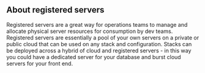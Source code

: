 <!-- usedin: [ _legacy_docker/deployment/registered-servers.md, _maestro/Deployment/registered-servers.md, _node/deployment/registered-servers.md, _rails/deployment/registered-servers.md, _skycap/deployment/registered-servers.md] -->


## About registered servers

Registered servers are a great way for operations teams to manage and allocate physical server resources for consumption by dev teams. Registered servers are essentially a pool of your own servers on a private or public cloud that can be used on any stack and configuration. Stacks can be deployed across a hybrid of cloud and registered servers - in this way you could have a dedicated server for your database and burst cloud servers for your front end.

